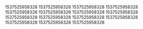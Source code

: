 1537525958328
1537525958328
1537525958328
1537525958328
1537525958328
1537525958328
1537525958328
1537525958328
1537525958328
1537525958328
1537525958328
1537525958328
1537525958328
1537525958328
1537525958328